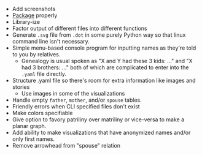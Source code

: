 - Add screenshots
- [Package][] properly
- Library-ize
- Factor output of different files into different functions
- Generate `.svg` file from `.dot` in some purely Python way so that
  linux command line isn't necessary.
- Simple menu-based console program for inputting names as they're
  told to you by relatives.
  - Genealogy is usual spoken as "X and Y had these 3 kids: ..." and
    "X had 3 brothers: ..." both of which are complicated to enter
    into the `.yaml` file directly.
- Structure .yaml file so there's room for extra information like
  images and stories
  - Use images in some of the visualizations
- Handle empty `father`, `mother`, and/or `spouse` tables.
- Friendly errors when CLI specified files don't exist
- Make colors specifiable
- Give option to favory patriliny over matriliny or vice-versa
  to make a planar graph.
- Add ability to make visualizations that have anonymized names
  and/or only first names.
- Remove arrowhead from "spouse" relation

[Package]: http://blog.ionelmc.ro/2015/02/24/the-problem-with-packaging-in-python/
